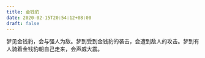 ```yaml
---
title: 金钱豹
date: 2020-02-15T20:54:12+08:00
draft: false
---
```


梦见金钱豹，会与强人为敌。梦到受到金钱豹的袭击，会遭到敌人的攻击。梦到有人骑着金钱豹朝自己走来，会声威大震。